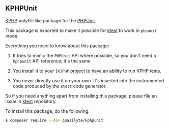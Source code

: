 ## KPHPUnit

[KPHP](https://github.com/VKCOM/kphp/) polyfill-like package for the [PHPUnit](https://phpunit.de/).

This package is exported to make it possible for [ktest](https://github.com/quasilyte/ktest) to work in `phpunit` mode.

Everything you need to know about this package:

1. It tries to mimic the `PHPUnit` API where possible, so you don't need a `kphpunit` API reference; it's the same

2. You install it to your `[K]PHP` project to have an ability to run KPHP tests.

3. You never directly use it on your own. It's inserted into the instrumented code produced by the `ktest` code generator.

So if you need anything apart from installing this package, please file an issue in [ktest](https://github.com/quasilyte/ktest/issues/new) repository.

To install this package, do the following:

```bash
$ composer require --dev quasilyte/kphpunit
```
